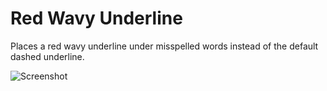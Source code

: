 # Red Wavy Underline

Places a red wavy underline under misspelled words instead of the default dashed underline.

![Screenshot](https://raw.githubusercontent.com/lee-dohm/red-wavy-underline/master/screenshot.png)
